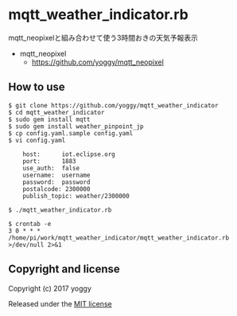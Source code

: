 mqtt_weather_indicator.rb
====
mqtt_neopixelと組み合わせて使う3時間おきの天気予報表示

- mqtt_neopixel
  - https://github.com/yoggy/mqtt_neopixel

How to use
----

    $ git clone https://github.com/yoggy/mqtt_weather_indicator
    $ cd mqtt_weather_indicator
    $ sudo gem install mqtt
    $ sudo gem install weather_pinpoint_jp
    $ cp config.yaml.sample config.yaml
    $ vi config.yaml

        host:      iot.eclipse.org
        port:      1883
        use_auth:  false
        username:  username
        password:  password
        postalcode: 2300000
        publish_topic: weather/2300000

    $ ./mqtt_weather_indicator.rb

    $ crontab -e 
    3 0 * * * /home/pi/work/mqtt_weather_indicator/mqtt_weather_indicator.rb >/dev/null 2>&1

Copyright and license
----
Copyright (c) 2017 yoggy

Released under the [MIT license](LICENSE.txt)
